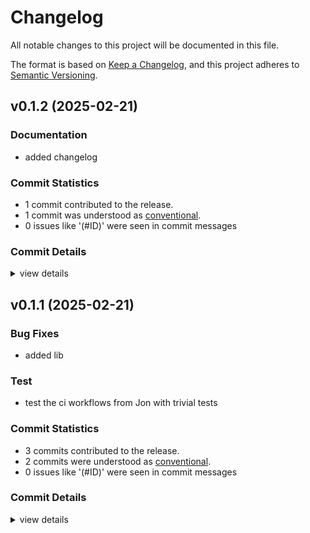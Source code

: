 # Changelog

All notable changes to this project will be documented in this file.

The format is based on [Keep a Changelog](https://keepachangelog.com/en/1.0.0/),
and this project adheres to [Semantic Versioning](https://semver.org/spec/v2.0.0.html).

## v0.1.2 (2025-02-21)

### Documentation

 - <csr-id-3dcb9a649aa22347988f8fef06fc00d685fbb814/> added changelog

### Commit Statistics

<csr-read-only-do-not-edit/>

 - 1 commit contributed to the release.
 - 1 commit was understood as [conventional](https://www.conventionalcommits.org).
 - 0 issues like '(#ID)' were seen in commit messages

### Commit Details

<csr-read-only-do-not-edit/>

<details><summary>view details</summary>

 * **Uncategorized**
    - Added changelog ([`3dcb9a6`](https://github.com/malmstroem/tmptestpgci/commit/3dcb9a649aa22347988f8fef06fc00d685fbb814))
</details>

## v0.1.1 (2025-02-21)

<csr-id-0a01ded08fafb580ad674b9e37afef523513a22c/>

### Bug Fixes

 - <csr-id-91ce005674b3cab25d255d512657d9ed17154447/> added lib

### Test

 - <csr-id-0a01ded08fafb580ad674b9e37afef523513a22c/> test the ci workflows from Jon with trivial tests

### Commit Statistics

<csr-read-only-do-not-edit/>

 - 3 commits contributed to the release.
 - 2 commits were understood as [conventional](https://www.conventionalcommits.org).
 - 0 issues like '(#ID)' were seen in commit messages

### Commit Details

<csr-read-only-do-not-edit/>

<details><summary>view details</summary>

 * **Uncategorized**
    - Bump tmptestpgci v0.1.1 ([`07194d3`](https://github.com/malmstroem/tmptestpgci/commit/07194d3ceda5bfac5c88e72665d33bf5aa093642))
    - Added lib ([`91ce005`](https://github.com/malmstroem/tmptestpgci/commit/91ce005674b3cab25d255d512657d9ed17154447))
    - Test the ci workflows from Jon with trivial tests ([`0a01ded`](https://github.com/malmstroem/tmptestpgci/commit/0a01ded08fafb580ad674b9e37afef523513a22c))
</details>

